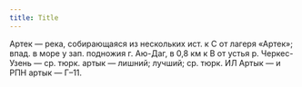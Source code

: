 ```yaml
---
title: Title
---
```


Артек — река, собирающаяся из нескольких ист. к С от лагеря «Артек»; впад. в
море у зап. подножия г. Аю-Даг, в 0,8 км к В от устья р. Черкес-Узень — ср.
тюрк. артык — лишний; лучший; ср. тюрк. ИЛ Артык — и РПН артык — Г–11.
